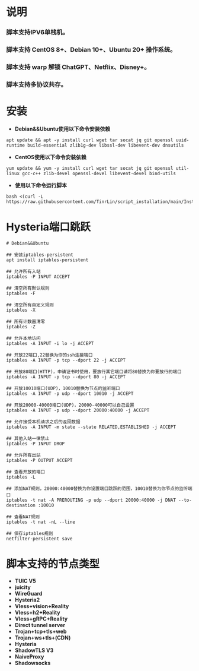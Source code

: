 # **说明**
### 脚本支持IPV6单栈机。
### 脚本支持 CentOS 8+、Debian 10+、Ubuntu 20+ 操作系统。
### 脚本支持 warp 解锁 ChatGPT、Netflix、Disney+。
### 脚本支持多协议共存。

# **安装**
- **Debian&&Ubuntu使用以下命令安装依赖**
```
apt update && apt -y install curl wget tar socat jq git openssl uuid-runtime build-essential zlib1g-dev libssl-dev libevent-dev dnsutils
```
- **CentOS使用以下命令安装依赖**
```
yum update && yum -y install curl wget tar socat jq git openssl util-linux gcc-c++ zlib-devel openssl-devel libevent-devel bind-utils
```
- **使用以下命令运行脚本**
```
bash <(curl -L https://raw.githubusercontent.com/TinrLin/script_installation/main/Install.sh)
```
# **Hysteria端口跳跃**
```
# Debian&&Ubuntu

## 安装iptables-persistent
apt install iptables-persistent

## 允许所有入站
iptables -P INPUT ACCEPT

## 清空所有默认规则
iptables -F

## 清空所有自定义规则
iptables -X

## 所有计数器清零
iptables -Z

## 允许本地访问
iptables -A INPUT -i lo -j ACCEPT

## 开放22端口,22替换为你的ssh连接端口
iptables -A INPUT -p tcp --dport 22 -j ACCEPT

## 开放80端口(HTTP)，申请证书时使用，要放行其它端口请将80替换为你要放行的端口
iptables -A INPUT -p tcp --dport 80 -j ACCEPT

## 开放10010端口(UDP)，10010替换为节点的监听端口
iptables -A INPUT -p udp --dport 10010 -j ACCEPT

## 开放20000-40000端口(UDP)，20000-40000可以自己设置
iptables -A INPUT -p udp --dport 20000:40000 -j ACCEPT

## 允许接受本机请求之后的返回数据
iptables -A INPUT -m state --state RELATED,ESTABLISHED -j ACCEPT

## 其他入站一律禁止
iptables -P INPUT DROP

## 允许所有出站
iptables -P OUTPUT ACCEPT

## 查看开放的端口
iptables -L

## 添加NAT规则，20000:40000替换为你设置端口跳跃的范围，10010替换为你节点的监听端口
iptables -t nat -A PREROUTING -p udp --dport 20000:40000 -j DNAT --to-destination :10010

## 查看NAT规则
iptables -t nat -nL --line

## 保存iptables规则
netfilter-persistent save
```
# **脚本支持的节点类型**
- **TUIC V5**
- **juicity**
- **WireGuard**
- **Hysteria2**
- **Vless+vision+Reality**
- **Vless+h2+Reality**
- **Vless+gRPC+Reality**
- **Direct tunnel server**
- **Trojan+tcp+tls+web**
- **Trojan+ws+tls+(CDN)**
- **Hysteria**
- **ShadowTLS V3**
- **NaiveProxy**
- **Shadowsocks**
